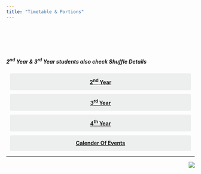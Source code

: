 ```yaml
---
title: "Timetable & Portions"
---
```





﻿
<div>


<style>
.button {
  display: flex;
  overflow: hidden;

  margin: 10px;
  padding: 12px 12px;

  cursor: pointer;
  user-select: none;
  transition: all 60ms ease-in-out;
  text-align: center;
  white-space: nowrap;
  text-decoration: none !important;
  text-transform: none;
  text-transform: capitalize;

  color: #fff;
  border: 0 none;
  border-radius: 4px;

  font-size: 14px;
  font-weight: 500;
  line-height: 1.3;

  -webkit-appearance: none;
  -moz-appearance:    none;
  appearance:         none;
 
  justify-content: center;
  align-items: center;
  flex: 0 0 160px;

  &:hover {
    transition: all 60ms ease;

    opacity: .85;
  }
  
  &:active {
    transition: all 60ms ease;
    opacity: .75;
  }
  
  &:focus {
    outline: 1px dotted #959595;
    outline-offset: -4px;
  }
}

.button.-regular {
  color: #202129;
  background-color: #edeeee;
  
  &:hover {
    color: #202129;
    background-color: #e1e2e2;
    opacity: 1;
  }
  
  &:active {
    background-color: #d5d6d6;
    opacity: 1;
  }
}
</style>
<br><br>
<h5> <strong>2<sup>nd</sup> Year</strong> & <strong>3<sup>rd</sup> Year</strong> students also check Shuffle Details</h5>

<div class='button -regular center'>
<a  target="_blank" href="https://drive.google.com/open?id=0B9cqMjKT9M-dZUhhcnkzZ1BzRWc"><strong>2<sup>nd</sup> Year</strong></a>
</div>

<div class='button -regular center'>
<a  target="_blank" href="https://drive.google.com/open?id=0B9cqMjKT9M-dQkRVQ3dpTzliRkk"><strong>3<sup>rd</sup> Year</strong></a>
</div>

<div class='button -regular center'>
<a  target="_blank" href="https://drive.google.com/open?id=0B9cqMjKT9M-dbjQ0SUlHZG00dFk"><strong>4<sup>th</sup> Year</strong></a>
</div>

<div class='button -regular center'>
<a  target="_blank" href="https://drive.google.com/open?id=0B9cqMjKT9M-dbjQ0SUlHZG00dFk"><strong> Calender of events</strong></a>
</div>

</div>



<hr>

<a href="#" style="float: right;">
  <img src="https://ecernsit.github.io/assets/top.png"   style="float: right;"  style="width:42px;height:42px;border:0;">
</a><br><br><br><br><br><br><br>

